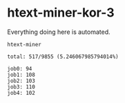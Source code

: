# htext-miner-kor-3

Everything doing here is automated.

```
htext-miner

total: 517/9855 (5.246067985794014%)

job0: 94
job1: 108
job2: 103
job3: 110
job4: 102
```